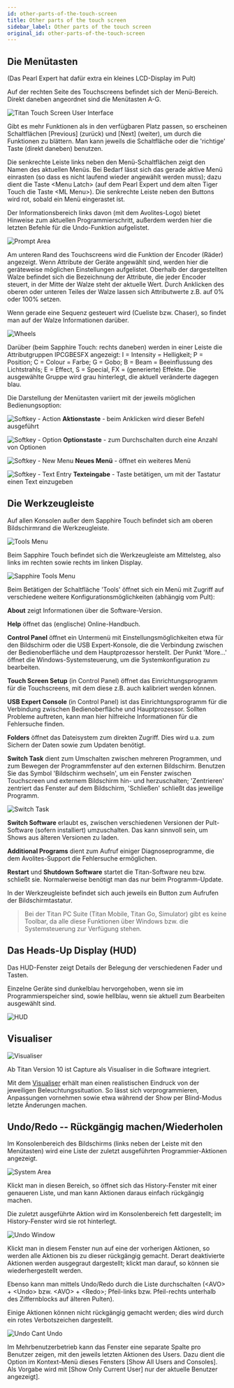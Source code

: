 ```yaml
---
id: other-parts-of-the-touch-screen
title: Other parts of the touch screen
sidebar_label: Other parts of the touch screen
original_id: other-parts-of-the-touch-screen
---
```


Die Menütasten
--------------

(Das Pearl Expert hat dafür extra ein kleines LCD-Display im Pult)

Auf der rechten Seite des Touchscreens befindet sich der Menü-Bereich.
Direkt daneben angeordnet sind die Menütasten A-G.

![Titan Touch Screen User Interface](/docs/images/Titan-Touch-Screen-User-Interface.png)

Gibt es mehr Funktionen als in den verfügbaren Platz
passen, so erscheinen Schaltflächen \[Previous\] (zurück) und \[Next\]
(weiter), um durch die Funktionen zu blättern. Man kann jeweils die
Schaltfläche oder die 'richtige' Taste (direkt daneben) benutzen.

Die senkrechte Leiste links neben den Menü-Schaltflächen zeigt den Namen
des aktuellen Menüs. Bei Bedarf lässt sich das gerade aktive Menü
einrasten (so dass es nicht laufend wieder angewählt werden muss); dazu
dient die Taste \<Menu Latch\> (auf dem Pearl Expert und dem alten Tiger
Touch die Taste \<ML Menu\>). Die senkrechte Leiste neben den Buttons
wird rot, sobald ein Menü eingerastet ist.

Der Informationsbereich links davon (mit dem Avolites-Logo) bietet
Hinweise zum aktuellen Programmierschritt, außerdem werden hier die
letzten Befehle für die Undo-Funktion aufgelistet.

![Prompt Area](/docs/images/System-Area.png)

Am unteren Rand des Touchscreens wird die Funktion der Encoder (Räder) 
angezeigt. Wenn Attribute der Geräte angewählt sind, werden hier die 
geräteweise möglichen Einstellungen aufgelistet. Oberhalb der 
dargestellten Walze befindet sich die Bezeichnung der Attribute, die 
jeder Encoder steuert, in der Mitte der Walze steht der aktuelle Wert. 
Durch Anklicken des oberen oder unteren Teiles der Walze lassen sich 
Attributwerte z.B. auf 0% oder 100% setzen.

Wenn gerade eine Sequenz gesteuert wird (Cueliste bzw. Chaser), so
findet man auf der Walze Informationen darüber.

![Wheels](/docs/images/Wheels-2.png)

Darüber (beim Sapphire Touch: rechts daneben) werden in einer Leiste die
Attributgruppen IPCGBESFX angezeigt: I = Intensity = Helligkeit; P = 
Position; C = Colour = Farbe; G = Gobo; B = Beam = Beeinflussung des 
Lichtstrahls; E = Effect, S = Special, FX = (generierte) Effekte. 
Die ausgewählte Gruppe wird grau hinterlegt, die aktuell veränderte 
dagegen blau.

Die Darstellung der Menütasten variiert mit der jeweils möglichen
Bedienungsoption:

  ![Softkey - Action](/docs/images/Softkey-Action.png)
  **Aktionstaste** - beim Anklicken wird dieser Befehl ausgeführt              
  
  ![Softkey - Option](/docs/images/Softkey-Option.png) 
  **Optionstaste** - zum Durchschalten durch eine Anzahl von Optionen   
  
  ![Softkey - New Menu](/docs/images/Softkey-New-Menu.png) 
  **Neues Menü** - öffnet ein weiteres Menü   
  
  ![Softkey - Text Entry](/docs/images/Softkey-Text-Entry.png) 
  **Texteingabe** - Taste betätigen, um mit der Tastatur einen Text einzugeben

Die Werkzeugleiste
------------------

Auf allen Konsolen außer dem Sapphire Touch befindet sich am oberen
Bildschirmrand die Werkzeugleiste.

![Tools Menu](/docs/images/Tools-Menu.png)

Beim Sapphire Touch befindet sich die Werkzeugleiste am Mittelsteg, also
links im rechten sowie rechts im linken Display.

![Sapphire Tools Menu](/docs/images/Sapphire-Tools-Menu.png)

Beim Betätigen der Schaltfläche 'Tools' öffnet sich ein Menü mit Zugriff
auf verschiedene weitere Konfigurationsmöglichkeiten (abhängig vom
Pult):

**About** zeigt Informationen über die Software-Version.

**Help** öffnet das (englische) Online-Handbuch.

**Control Panel** öffnet ein Untermenü mit Einstellungsmöglichkeiten
etwa für den Bildschirm oder die USB Expert-Konsole, die die Verbindung
zwischen der Bedienoberfläche und dem Hauptprozessor herstellt. Der
Punkt 'More...' öffnet die Windows-Systemsteuerung, um die
Systemkonfiguration zu bearbeiten.

**Touch Screen Setup** (in Control Panel) öffnet das 
Einrichtungsprogramm für die Touchscreens, mit dem diese z.B. auch 
kalibriert werden können.

**USB Expert Console** (in Control Panel) ist das Einrichtungsprogramm 
für die Verbindung zwischen Bedienoberfläche und Hauptprozessor. 
Sollten Probleme auftreten, kann man hier hilfreiche Informationen 
für die Fehlersuche finden.

**Folders** öffnet das Dateisystem zum direkten Zugriff. Dies wird u.a.
zum Sichern der Daten sowie zum Updaten benötigt.

**Switch Task** dient zum Umschalten
zwischen mehreren Programmen, und zum Bewegen der Programmfenster auf
den externen Bildschirm. Benutzen Sie das Symbol 'Bildschirm wechseln',
um ein Fenster zwischen Touchscreen und externem Bildschirm hin- und
herzuschalten; 'Zentrieren' zentriert das Fenster auf dem Bildschirm,
'Schließen' schließt das jeweilige Programm.

![Switch Task](/docs/images/Switch-Task.png)

**Switch Software** erlaubt es, zwischen verschiedenen Versionen der
Pult-Software (sofern installiert) umzuschalten. Das kann sinnvoll sein,
um Shows aus älteren Versionen zu laden.

**Additional Programs** dient zum Aufruf einiger Diagnoseprogramme, die
dem Avolites-Support die Fehlersuche ermöglichen.

**Restart** und **Shutdown Software** startet die Titan-Software neu
bzw. schließt sie. Normalerweise benötigt man das nur beim
Programm-Update.

In der Werkzeugleiste befindet sich auch jeweils ein Button zum Aufrufen
der Bildschirmtastatur.

> Bei der Titan PC Suite (Titan Mobile, Titan Go, Simulator) gibt es keine Toolbar, da alle diese Funktionen über Windows bzw. die Systemsteuerung zur Verfügung stehen.

Das Heads-Up Display (HUD)
--------------------------

Das HUD-Fenster zeigt Details der Belegung der verschiedenen Fader und
Tasten.

Einzelne Geräte sind dunkelblau hervorgehoben, wenn sie im
Programmierspeicher sind, sowie hellblau, wenn sie aktuell zum
Bearbeiten ausgewählt sind.

![HUD](/docs/images/HUD.png)

Visualiser
----------

![Visualiser](/docs/images/Capture-Visualiser-Workspace-Window.png)

Ab Titan Version 10 ist Capture als Visualiser in die Software
integriert.

Mit dem [Visualiser](../capture-visualiser.md) erhält man einen realistischen Eindruck von der
jeweiligen Beleuchtungssituation. So lässt sich vorprogrammieren,
Anpassungen vornehmen sowie etwa während der Show per Blind-Modus letzte
Änderungen machen.

Undo/Redo -- Rückgängig machen/Wiederholen
------------------------------------------

Im Konsolenbereich des Bildschirms (links neben der Leiste mit den
Menütasten) wird eine Liste der zuletzt ausgeführten
Programmier-Aktionen angezeigt.

![System Area](/docs/images/System-Area.png)

Klickt man in diesen Bereich, so öffnet sich das History-Fenster mit
einer genaueren Liste, und man kann Aktionen daraus einfach rückgängig
machen.

Die zuletzt ausgeführte Aktion wird im Konsolenbereich fett dargestellt;
im History-Fenster wird sie rot hinterlegt.

![Undo Window](/docs/images/Undo-Window.png)

Klickt man in diesem Fenster nun auf eine der vorherigen Aktionen, so
werden alle Aktionen bis zu dieser rückgängig gemacht. Derart
deaktivierte Aktionen werden ausgegraut dargestellt; klickt man darauf,
so können sie wiederhergestellt werden.

Ebenso kann man mittels Undo/Redo durch die Liste durchschalten (\<AVO\> + \<Undo\> bzw. \<AVO\> + \<Redo\>; Pfeil-links bzw. Pfeil-rechts
unterhalb des Ziffernblocks auf älteren Pulten).

Einige Aktionen können nicht rückgängig gemacht werden; dies wird durch
ein rotes Verbotszeichen dargestellt.

![Undo Cant Undo](/docs/images/Undo-Cant-Undo.png)

Im Mehrbenutzerbetrieb kann das Fenster eine separate Spalte pro
Benutzer zeigen, mit den jeweils letzten Aktionen des Users. Dazu dient
die Option im Kontext-Menü dieses Fensters \[Show All Users and
Consoles\]. Als Vorgabe wird mit \[Show Only Current User\] nur der
aktuelle Benutzer angezeigt\].
